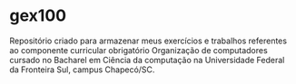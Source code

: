 # gex100
Repositório criado para armazenar meus exercícios e trabalhos referentes ao componente curricular obrigatório Organização de computadores cursado no Bacharel em Ciência da computação na Universidade Federal da Fronteira Sul, campus Chapecó/SC.
